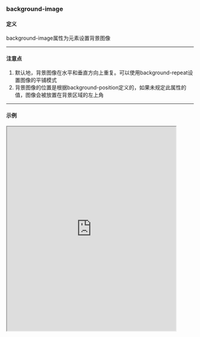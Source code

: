 ### background-image

#### 定义
background-image属性为元素设置背景图像

---

#### 注意点
1. 默认地，背景图像在水平和垂直方向上重复。可以使用background-repeat设置图像的平铺模式
2. 背景图像的位置是根据background-position定义的，如果未规定此属性的值，图像会被放置在背景区域的左上角

---

#### 示例
<iframe width="90%" height="550" allowfullscreen="allowfullscreen" src="https://codepen.io/superwtt/embed/NWxoVZP?height=450&theme-id=default&default-tab=result"></iframe>

